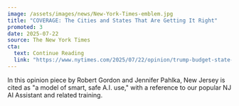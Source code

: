 ```yaml
---
image: /assets/images/news/New-York-Times-emblem.jpg
title: "COVERAGE: The Cities and States That Are Getting It Right"
promoted: 3
date: 2025-07-22
source: The New York Times
cta:
  text: Continue Reading
  link: "https://www.nytimes.com/2025/07/22/opinion/trump-budget-state-city-local.html"
---
```


In this opinion piece by Robert Gordon and Jennifer Pahlka, New Jersey is cited as "a model of smart, safe A.I. use," with a reference to our popular NJ AI Assistant and related training.
